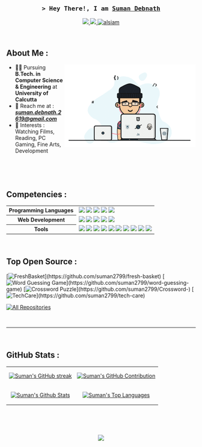 
<!-- Intro  -->
<h3 align="center">
        <samp>&gt; Hey There!, I am
                <b><a target="_blank" href="#">Suman Debnath</a></b>
        </samp>
</h3>

<p align="center">
 <a href="https://www.linkedin.com/in/sumandebnath1999/" target="_blank">
  <img src="https://img.shields.io/badge/LinkedIn-0077B5?style=for-the-badge&labelColor=black&logo=linkedin&logoColor=white"/>
 </a>
 <a href="https://twitter.com/The_ViewFinder_" target="_blank">
  <img src="https://img.shields.io/badge/Twitter-1DA1F2?style=for-the-badge&labelColor=black&logo=twitter&logoColor=white" />
 </a>
 <a href="https://www.facebook.com/suman.debnath.2619"_blank">
  <img src="https://img.shields.io/badge/Facebook-20BEFF?&style=for-the-badge&labelColor=black&logo=facebook&logoColor=white" alt="alsiam"  />
  </a> 
</p>
<br />         

<!-- About Section -->
 ## About Me : 
 
<p>
<img align="right" width="350" src="assets/avatar.gif" alt="Coding gif" />
  
* :man_student: Pursuing <b>B.Tech. in Computer Science & Engineering</b> at <b>University of Calcutta </b>
* :envelope_with_arrow: Reach me at : <b><i>suman.debnath.2619@gmail.com</i></b> <br/>
* :movie_camera: Interests : Watching Films, Reading, PC Gaming, Fine Arts, Development 
</p>

<br/>
<br/>
<br/>

##  Competencies :
                                                                            
<table><tr><th>Programming Languages</th><td>

<a href="#" target="_blank">
<img src="https://img.shields.io/badge/c-%2300599C.svg?style=for-the-badge&labelColor=black&logo=c&logoColor=white"/></a>   
<a href="#" target="_blank">
<img src="https://img.shields.io/badge/java-%23ED8B00.svg?style=for-the-badge&labelColor=black&logo=openjdk&logoColor=white"/></a>   
<a href="#" target="_blank">
<img src="https://img.shields.io/badge/Javascript-F0DB4F?style=for-the-badge&labelColor=black&logo=javascript&logoColor=F0DB4F"/></a>   
<a href="#" target="_blank">
<img src="https://img.shields.io/badge/latex-%23008080.svg?style=for-the-badge&labelColor=black&logo=latex&logoColor=white"/></a>   
<a href="#" target="_blank">
<img src="https://img.shields.io/badge/Markdown-000000?style=for-the-badge&labelColor=black&logo=markdown&logoColor=white"/></a>   
                   
</td></tr><tr><th>Web Development</th><td>

<a href="#" target="_blank">
<img src="https://img.shields.io/badge/html5-%23E34F26.svg?style=for-the-badge&labelColor=black&logo=html5&logoColor=white"/></a>  
<a href="#" target="_blank">
<img src="https://img.shields.io/badge/css3-%231572B6.svg?style=for-the-badge&labelColor=black&logo=css3&logoColor=white"/></a>  
<a href="#" target="_blank">
<img src="https://img.shields.io/badge/php-%23777BB4.svg?style=for-the-badge&labelColor=black&logo=php&logoColor=white"/></a>  
<a href="#" target="_blank">
<img src="https://img.shields.io/badge/mysql-%2300f.svg?style=for-the-badge&labelColor=black&logo=mysql&logoColor=white"/></a>  
<a href="#" target="_blank">
<img src="https://img.shields.io/badge/Javascript-F0DB4F?style=for-the-badge&labelColor=black&logo=javascript&logoColor=F0DB4F"/></a>   
                                                                            
</td></tr><tr><th>Tools</th><td>      

<a href="#" target="_blank">
<img src="https://img.shields.io/badge/github-%23121011.svg?style=for-the-badge&labelColor=black&logo=github&logoColor=white"/></a>  
<a href="#" target="_blank">
<img src="https://img.shields.io/badge/Visual%20Studio%20Code-0078d7.svg?style=for-the-badge&labelColor=black&logo=visual-studio-code&logoColor=white"/></a>  
<a href="#" target="_blank">
<img src="https://img.shields.io/badge/Xampp-F37623?style=for-the-badge&labelColor=black&logo=xampp&logoColor=white"/></a>  
<a href="#" target="_blank">
<img src="https://img.shields.io/badge/Eclipse-FE7A16.svg?style=for-the-badge&labelColor=black&logo=Eclipse&logoColor=white"/></a>  
<a href="#" target="_blank">
<img src="https://img.shields.io/badge/NetBeansIDE-1B6AC6.svg?style=for-the-badge&labelColor=black&logo=apache-netbeans-ide&logoColor=white"/></a>  
<a href="#" target="_blank">
<img src="https://img.shields.io/badge/figma-%23F24E1E.svg?style=for-the-badge&labelColor=black&logo=figma&logoColor=white"/></a> 
<a href="#" target="_blank">
<img src="https://img.shields.io/badge/Canva-%2300C4CC.svg?style=for-the-badge&labelColor=black&logo=Canva&logoColor=white"/></a>  
<a href="#" target="_blank">
<img src="https://img.shields.io/badge/adobe%20photoshop-%2331A8FF.svg?style=for-the-badge&labelColor=black&logo=adobe%20photoshop&logoColor=white"/></a> 
<a href="#" target="_blank">
<img src="https://img.shields.io/badge/Adobe%20Premiere%20Pro-9999FF.svg?style=for-the-badge&labelColor=black&logo=Adobe%20Premiere%20Pro&logoColor=white"/></a>  
<a href="#" target="_blank">
<img src="https://img.shields.io/badge/Git-F05032?style=for-the-badge&labelColor=black&logo=git&logoColor=white"/></a>  
                                                                            
</td></tr></table>

<br/>
                                                                          
## Top Open Source :
[![FreshBasket](https://github-readme-stats.vercel.app/api/pin/?username=suman2799&repo=fresh-basket&border_color=7F3FBF&bg_color=0D1117&title_color=C9D1D9&text_color=8B949E&icon_color=7F3FBF&kill_cache=1")](https://github.com/suman2799/fresh-basket)
[![Word Guessing Game](https://github-readme-stats.vercel.app/api/pin/?username=suman2799&repo=word-guessing-game&border_color=7F3FBF&bg_color=0D1117&title_color=C9D1D9&text_color=8B949E&icon_color=7F3FBF&kill_cache=1")](https://github.com/suman2799/word-guessing-game)
[![Crossword Puzzle](https://github-readme-stats.vercel.app/api/pin/?username=suman2799&repo=Crossword-&border_color=7F3FBF&bg_color=0D1117&title_color=C9D1D9&text_color=8B949E&icon_color=7F3FBF&kill_cache=1")](https://github.com/suman2799/Crossword-)
[![TechCare](https://github-readme-stats.vercel.app/api/pin/?username=suman2799&repo=tech-care&border_color=7F3FBF&bg_color=0D1117&title_color=C9D1D9&text_color=8B949E&icon_color=7F3FBF&kill_cache=1")](https://github.com/suman2799/tech-care)

<p align="left">
  <a href="https://github.com/suman2799?tab=repositories" target="_blank"><img alt="All Repositories" title="All Repositories" src="https://img.shields.io/badge/-All%20Repos-2962FF?style=for-the-badge&logo=koding&logoColor=white"/></a>
</p>



<br/>
<hr/>
<br/>

##  GitHub Stats :

<table>
   <tr>
       <td>
         <p align="center">
           <a href="https://github.com/suman2799">
             <img src="https://github-readme-streak-stats.herokuapp.com/?user=suman2799&theme=radical&border=7F3FBF&background=0D1117" alt="Suman's GitHub streak"/>
           </a>
         </p>
        </td> 
        <td>
             <p align="center">
                <a href="https://github.com/suman2799">
                <img src="https://github-profile-summary-cards.vercel.app/api/cards/profile-details?username=suman2799&theme=radical" alt="Suman's GitHub Contribution"/>
                </a>
             </p>                                                                                                                                     
        </td>                                                                                                                                          
   </tr>
   <tr>
        <td>
             <p align="center">
                <a href="https://github.com/suman2799">
                <img alt="Suman's Github Stats" src="https://denvercoder1-github-readme-stats.vercel.app/api?username=suman2799&show_icons=true&count_private=true&theme=react&border_color=7F3FBF&bg_color=0D1117&title_color=F85D7F&icon_color=F8D866" />
                </a>
             </p>  
        </td>
        <td>
             <p align="center">
                <a href="https://github.com/suman2799">
                <img alt="Suman's Top Languages" src="https://denvercoder1-github-readme-stats.vercel.app/api/top-langs/?username=suman2799&langs_count=8&layout=compact&theme=react&border_color=7F3FBF&bg_color=0D1117&title_color=F85D7F&icon_color=F8D866" />
                </a> 
             </p>  
        </td>                                                              
   </tr>
</table>

<br>
<br>
<br>

<!-- Profile Views -->              
<p align="center">
        <img src="https://komarev.com/ghpvc/?username=suman2799&style=for-the-badge&color=blue">
</p>   
